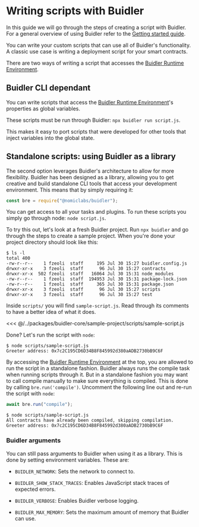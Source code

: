 # Writing scripts with Buidler

In this guide we will go through the steps of creating a script with Buidler. For a general overview of using Buidler refer to the [Getting started guide].

You can write your custom scripts that can use all of Buidler's functionality. A classic use case is writing a deployment script for your smart contracts. 

There are two ways of writing a script that accesses the [Buidler Runtime Environment].

## Buidler CLI dependant

You can write scripts that access the [Buidler Runtime Environment]'s properties
as global variables.

These scripts must be run through Buidler: `npx buidler run script.js`. 

This makes it easy to port scripts that were developed for other tools that inject variables into the global state. 

## Standalone scripts: using Buidler as a library

The second option leverages Buidler's architecture to allow for more flexibility. Buidler has been designed as a library, allowing you to get creative and build standalone CLI tools that access your development environment. This means that by simply requiring it:

```js
const bre = require("@nomiclabs/buidler");
```

You can get access to all your tasks and plugins. To run these scripts you simply go through node: `node script.js`.

To try this out, let's look at a fresh Buidler project. Run `npx buidler` and go through the steps to create a sample project. When you're done your project directory should look like this:

```
$ ls -l
total 400
-rw-r--r--    1 fzeoli  staff     195 Jul 30 15:27 buidler.config.js
drwxr-xr-x    3 fzeoli  staff      96 Jul 30 15:27 contracts
drwxr-xr-x  502 fzeoli  staff   16064 Jul 30 15:31 node_modules
-rw-r--r--    1 fzeoli  staff  194953 Jul 30 15:31 package-lock.json
-rw-r--r--    1 fzeoli  staff     365 Jul 30 15:31 package.json
drwxr-xr-x    3 fzeoli  staff      96 Jul 30 15:27 scripts
drwxr-xr-x    3 fzeoli  staff      96 Jul 30 15:27 test
```

Inside `scripts/` you will find `sample-script.js`. Read through its comments to have a better idea of what it does.

<<< @/../packages/buidler-core/sample-project/scripts/sample-script.js

Done? Let's run the script with `node`:

```
$ node scripts/sample-script.js
Greeter address: 0x7c2C195CD6D34B8F845992d380aADB2730bB9C6F
```

By accessing the [Buidler Runtime Environment] at the top, you are allowed to run the script in a standalone fashion. Buidler always runs the compile task when running scripts through it. But in a standalone fashion you may want to call compile manually to make sure everything is compiled. This is done by calling `bre.run('compile')`. Uncomment the following line out and re-run the script with `node`:

```js
await bre.run("compile");
```

```
$ node scripts/sample-script.js
All contracts have already been compiled, skipping compilation.
Greeter address: 0x7c2C195CD6D34B8F845992d380aADB2730bB9C6F
```

### Buidler arguments

You can still pass arguments to Buidler when using it as a library. This is done
by setting environment variables. These are: 

* `BUIDLER_NETWORK`: Sets the network to connect to.

* `BUIDLER_SHOW_STACK_TRACES`: Enables JavaScript stack traces of expected errors.

* `BUIDLER_VERBOSE`: Enables Buidler verbose logging.

* `BUIDLER_MAX_MEMORY`: Sets the maximum amount of memory that Buidler can use.

   

[Buidler Runtime Environment]: ../advanced/buidler-runtime-environment.md
[Getting started guide]: ../getting-started/README.md
